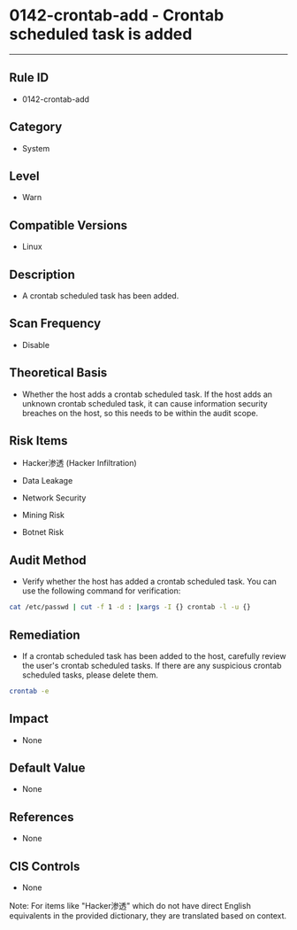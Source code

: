 # 0142-crontab-add - Crontab scheduled task is added
---

## Rule ID

- 0142-crontab-add


## Category

- System


## Level

- Warn


## Compatible Versions

- Linux


## Description

- A crontab scheduled task has been added.


## Scan Frequency

- Disable

## Theoretical Basis

- Whether the host adds a crontab scheduled task. If the host adds an unknown crontab scheduled task, it can cause information security breaches on the host, so this needs to be within the audit scope.


## Risk Items

- Hacker渗透 (Hacker Infiltration)

- Data Leakage

- Network Security

- Mining Risk

- Botnet Risk


## Audit Method

- Verify whether the host has added a crontab scheduled task. You can use the following command for verification:

```bash
cat /etc/passwd | cut -f 1 -d : |xargs -I {} crontab -l -u {}
```

## Remediation

- If a crontab scheduled task has been added to the host, carefully review the user's crontab scheduled tasks. If there are any suspicious crontab scheduled tasks, please delete them.
```bash
crontab -e
```

## Impact

- None


## Default Value

- None


## References

- None


## CIS Controls

- None

Note: For items like "Hacker渗透" which do not have direct English equivalents in the provided dictionary, they are translated based on context.